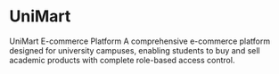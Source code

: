 # UniMart
 UniMart E-commerce Platform  A comprehensive e-commerce platform designed for university campuses, enabling students to buy and sell academic products with complete role-based access control.
